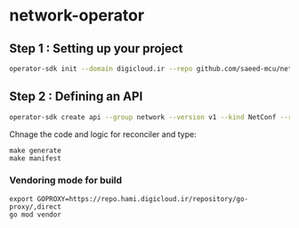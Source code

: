 # network-operator


## Step 1 : Setting up your project

```bash
operator-sdk init --domain digicloud.ir --repo github.com/saeed-mcu/network-operator
```

## Step 2 : Defining an API
```bash
operator-sdk create api --group network --version v1 --kind NetConf --resource --controller
```
Chnage the code and logic for reconciler and type:
```
make generate
make manifest
```

### Vendoring mode for build
```
export GOPROXY=https://repo.hami.digicloud.ir/repository/go-proxy/,direct
go mod vendor
```

